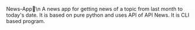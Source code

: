 News-App📕\n
A news app for getting news of a topic from last month to today's date.
It is based on pure python and uses API of API News.
It is CLI based program.
